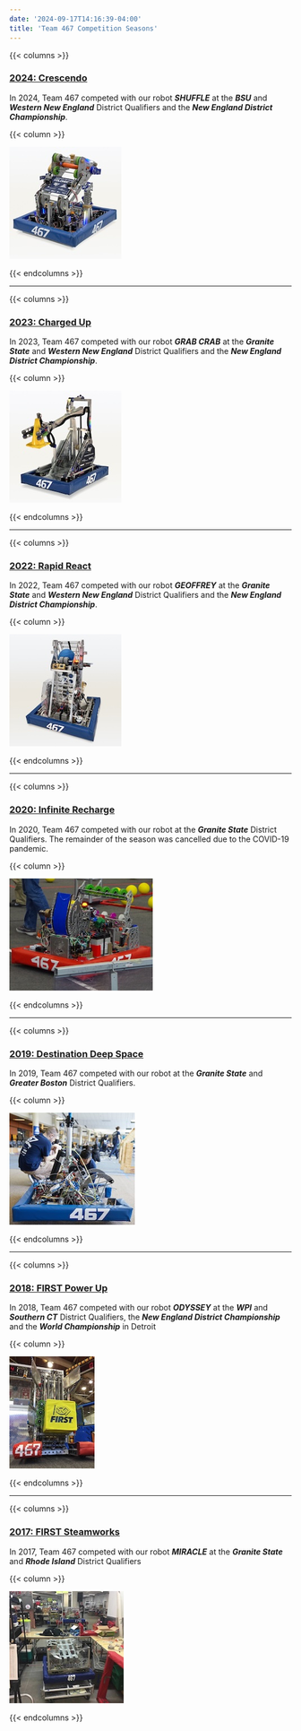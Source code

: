 ```yaml
---
date: '2024-09-17T14:16:39-04:00'
title: 'Team 467 Competition Seasons'
---
```


{{< columns >}}

### [2024: Crescendo](2024-crescendo)
In 2024, Team 467 competed with our robot **_SHUFFLE_** at the _**BSU**_ and **_Western New England_** District Qualifiers and the **_New England District Championship_**.

{{< column >}}

[![2024 Robot](2024-crescendo/2024-robot-shuffle-small.jpg)](2024-crescendo)

{{< endcolumns >}}

---

{{< columns >}}

### [2023: Charged Up](2023-charged-up)
In 2023, Team 467 competed with our robot **_GRAB CRAB_** at the **_Granite State_** and **_Western New England_** District Qualifiers and the **_New England District Championship_**.

{{< column >}}

[![2023 Robot](2023-charged-up/2023-robot-grabcrab-small.jpg)](2023-charged-up)

{{< endcolumns >}}

---

{{< columns >}}

### [2022: Rapid React](2022-rapid-react)
In 2022, Team 467 competed with our robot **_GEOFFREY_** at the **_Granite State_** and **_Western New England_** District Qualifiers and the **_New England District Championship_**.

{{< column >}}

[![2022 Robot](2022-rapid-react/2022-robot-geoffrey-small.jpg)](2022-rapid-react)

{{< endcolumns >}}

---

{{< columns >}}

### [2020: Infinite Recharge](2020-infinite-recharge)
In 2020, Team 467 competed with our robot at the **_Granite State_** District Qualifiers. The remainder of the season was cancelled due to the COVID-19 pandemic.

{{< column >}}

[![2020 Robot](2020-infinite-recharge/2020-robot-small.jpg)](2020-infinite-recharge)

{{< endcolumns >}}

---

{{< columns >}}

### [2019: Destination Deep Space](2019-destination-deep-space)
In 2019, Team 467 competed with our robot at the **_Granite State_** and **_Greater Boston_** District Qualifiers.

{{< column >}}

[![2019 Robot](2019-destination-deep-space/2019-robot-small.jpg)](2019-destination-deep-space)

{{< endcolumns >}}

---

{{< columns >}}

### [2018: FIRST Power Up](2018-first-power-up)
In 2018, Team 467 competed with our robot **_ODYSSEY_** at the **_WPI_** and **_Southern CT_** District Qualifiers, the **_New England District Championship_** and the **_World Championship_** in Detroit

{{< column >}}

[![2018 Robot](2018-first-power-up/2018-robot-odyssey-small.jpg)](2018-first-power-up)

{{< endcolumns >}}

---

{{< columns >}}

### [2017: FIRST Steamworks](2017-first-steamworks)
In 2017, Team 467 competed with our robot **_MIRACLE_** at the **_Granite State_** and **_Rhode Island_** District Qualifiers

{{< column >}}

[![2017 Robot](2017-first-steamworks/2017-robot-miracle-small.jpg)](2017-first-steamworks)

{{< endcolumns >}}

